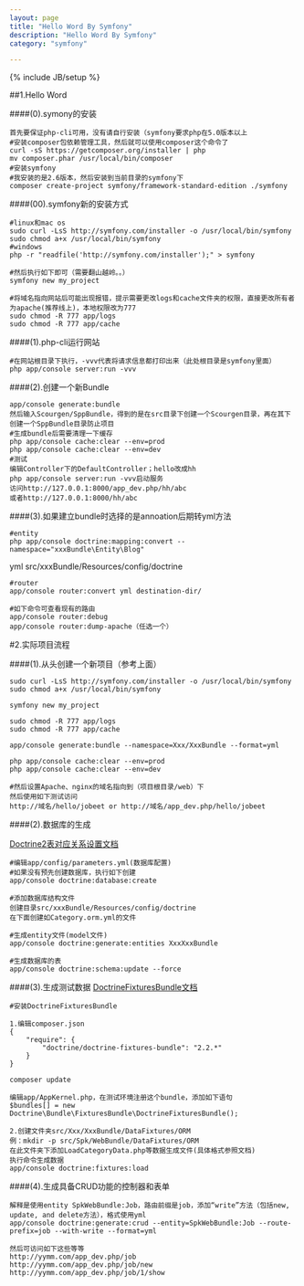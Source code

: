 ```yaml
---
layout: page
title: "Hello Word By Symfony"
description: "Hello Word By Symfony"
category: "symfony"

---
```

{% include JB/setup %}

##1.Hello Word

####(0).symony的安装

	首先要保证php-cli可用，没有请自行安装（symfony要求php在5.0版本以上
	#安装composer包依赖管理工具，然后就可以使用composer这个命令了
	curl -sS https://getcomposer.org/installer | php
	mv composer.phar /usr/local/bin/composer
	#安装symfony
	#我安装的是2.6版本，然后安装到当前目录的symfony下
	composer create-project symfony/framework-standard-edition ./symfony
	
####(00).symfony新的安装方式

	#linux和mac os
	sudo curl -LsS http://symfony.com/installer -o /usr/local/bin/symfony
	sudo chmod a+x /usr/local/bin/symfony
	#windows
	php -r "readfile('http://symfony.com/installer');" > symfony
	
	#然后执行如下即可（需要翻山越岭。。）
	symfony new my_project
	
	#将域名指向网站后可能出现报错，提示需要更改logs和cache文件夹的权限，直接更改所有者为apache(推荐线上)，本地权限改为777
	sudo chmod -R 777 app/logs
	sudo chmod -R 777 app/cache

####(1).php-cli运行网站

	#在网站根目录下执行，-vvv代表将请求信息都打印出来（此处根目录是symfony里面）
	php app/console server:run -vvv
	
####(2).创建一个新Bundle

	app/console generate:bundle
	然后输入Scourgen/SppBundle，得到的是在src目录下创建一个Scourgen目录，再在其下创建一个SppBundle目录防止项目
	#生成bundle后需要清理一下缓存
	php app/console cache:clear --env=prod
	php app/console cache:clear --env=dev
	#测试
	编辑Controller下的DefaultController；hello改成hh
	php app/console server:run -vvv启动服务
	访问http://127.0.0.1:8000/app_dev.php/hh/abc
	或者http://127.0.0.1:8000/hh/abc

####(3).如果建立bundle时选择的是annoation后期转yml方法

	#entity
	php app/console doctrine:mapping:convert --namespace="xxxBundle\Entity\Blog" 
yml src/xxxBundle/Resources/config/doctrine

	#router
	app/console router:convert yml destination-dir/
	
	#如下命令可查看现有的路由
	app/console router:debug
	app/console router:dump-apache（任选一个）

#2.实际项目流程

####(1).从头创建一个新项目（参考上面）

	sudo curl -LsS http://symfony.com/installer -o /usr/local/bin/symfony
	sudo chmod a+x /usr/local/bin/symfony
	
	symfony new my_project
	
	sudo chmod -R 777 app/logs
	sudo chmod -R 777 app/cache

	app/console generate:bundle --namespace=Xxx/XxxBundle --format=yml
	
	php app/console cache:clear --env=prod
	php app/console cache:clear --env=dev
	
	#然后设置Apache、nginx的域名指向到（项目根目录/web）下
	然后使用如下测试访问
	http://域名/hello/jobeet or http://域名/app_dev.php/hello/jobeet

####(2).数据库的生成

[Doctrine2表对应关系设置文档](http://docs.doctrine-project.org/projects/doctrine-orm/en/latest/reference/association-mapping.html)

	#编辑app/config/parameters.yml(数据库配置)
	#如果没有预先创建数据库，执行如下创建
	app/console doctrine:database:create
	
	#添加数据库结构文件
	创建目录src/xxxBundle/Resources/config/doctrine
	在下面创建如Category.orm.yml的文件
	
	#生成entity文件(model文件)
	app/console doctrine:generate:entities XxxXxxBundle
	
	#生成数据库的表
	app/console doctrine:schema:update --force

####(3).生成测试数据
[DoctrineFixturesBundle文档](http://symfony.com/doc/current/bundles/DoctrineFixturesBundle/index.html)

	#安装DoctrineFixturesBundle
	
	1.编辑composer.json
	{
		"require": {
        	"doctrine/doctrine-fixtures-bundle": "2.2.*"
	    }
	}
	
	composer update
	
	编辑app/AppKernel.php，在测试环境注册这个bundle，添加如下语句
	$bundles[] = new Doctrine\Bundle\FixturesBundle\DoctrineFixturesBundle();
	
	2.创建文件夹src/Xxx/XxxBundle/DataFixtures/ORM
	例：mkdir -p src/Spk/WebBundle/DataFixtures/ORM
	在此文件夹下添加LoadCategoryData.php等数据生成文件(具体格式参照文档)
	执行命令生成数据
	app/console doctrine:fixtures:load

####(4).生成具备CRUD功能的控制器和表单

	解释是使用entity SpkWebBundle:Job，路由前缀是job，添加“write”方法（包括new, update, and delete方法），格式使用yml
	app/console doctrine:generate:crud --entity=SpkWebBundle:Job --route-prefix=job --with-write --format=yml
	
	然后可访问如下这些等等
	http://yymm.com/app_dev.php/job
	http://yymm.com/app_dev.php/job/new
	http://yymm.com/app_dev.php/job/1/show
	